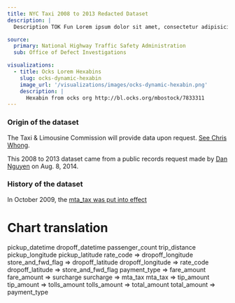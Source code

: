 ```yaml
---
title: NYC Taxi 2008 to 2013 Redacted Dataset
description: |
  Description TOK Fun Lorem ipsum dolor sit amet, consectetur adipisicing elit. Quidem fugit, a asperiores cum omnis magni sunt consectetur unde alias in obcaecati odit magnam dicta enim vero illum. Itaque, praesentium aut?

source:
  primary: National Highway Traffic Safety Administration
  sub: Office of Defect Investigations

visualizations:
  - title: Ocks Lorem Hexabins
    slug: ocks-dynamic-hexabin
    image_url: '/visualizations/images/ocks-dynamic-hexabin.png'
    description: |
      Hexabin from ocks org http://bl.ocks.org/mbostock/7833311    
---
```



### Origin of the dataset

The Taxi & Limousine Commission will provide data upon request. [See Chris Whong](http://chriswhong.com/open-data/foil_nyc_taxi/).

This 2008 to 2013 dataset came from a public records request made by [Dan Nguyen](https://twitter.com/dancow) on Aug. 8, 2014.


### History of the dataset


In October 2009, the [mta_tax was put into effect](http://www.nytimes.com/2009/11/02/nyregion/02mta.html?_r=0)




# Chart translation

pickup_datetime
dropoff_datetime
passenger_count
trip_distance
pickup_longitude
pickup_latitude
rate_code => dropoff_longitude
store_and_fwd_flag => dropoff_latitude
dropoff_longitude => rate_code
dropoff_latitude => store_and_fwd_flag
payment_type => fare_amount
fare_amount => surcharge
surcharge => mta_tax
mta_tax => tip_amount
tip_amount => tolls_amount
tolls_amount => total_amount
total_amount => payment_type
